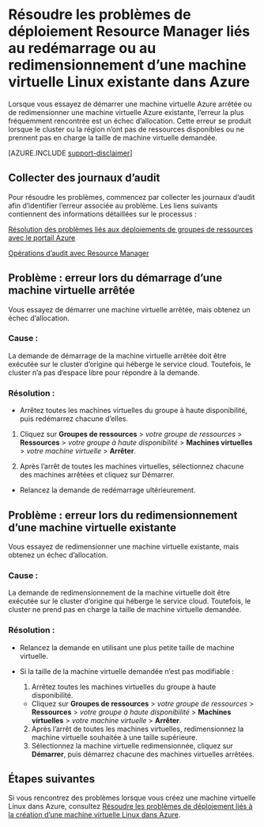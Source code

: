 <properties
   pageTitle="Problèmes de redémarrage ou de redimensionnement de machines virtuelles | Microsoft Azure"
   description="Résoudre les problèmes de déploiement Resource Manager liés au redémarrage ou au redimensionnement d’une machine virtuelle Linux existante dans Azure"
   services="virtual-machines-linux, azure-resource-manager"
   documentationCenter=""
   authors="Deland-Han"
   manager="felixwu"
   editor=""
   tags="top-support-issue"/>

<tags
   ms.service="virtual-machines-linux"
   ms.topic="support-article"
   ms.tgt_pltfrm="vm-linux"
   ms.devlang="na"
   ms.workload="required"
   ms.date="09/09/2016"
   ms.author="delhan"/>

# Résoudre les problèmes de déploiement Resource Manager liés au redémarrage ou au redimensionnement d’une machine virtuelle Linux existante dans Azure

Lorsque vous essayez de démarrer une machine virtuelle Azure arrêtée ou de redimensionner une machine virtuelle Azure existante, l’erreur la plus fréquemment rencontrée est un échec d’allocation. Cette erreur se produit lorsque le cluster ou la région n’ont pas de ressources disponibles ou ne prennent pas en charge la taille de machine virtuelle demandée.

[AZURE.INCLUDE [support-disclaimer](../../includes/support-disclaimer.md)]

## Collecter des journaux d’audit

Pour résoudre les problèmes, commencez par collecter les journaux d’audit afin d’identifier l’erreur associée au problème. Les liens suivants contiennent des informations détaillées sur le processus :

[Résolution des problèmes liés aux déploiements de groupes de ressources avec le portail Azure](../resource-manager-troubleshoot-deployments-portal.md)

[Opérations d’audit avec Resource Manager](../resource-group-audit.md)

## Problème : erreur lors du démarrage d’une machine virtuelle arrêtée

Vous essayez de démarrer une machine virtuelle arrêtée, mais obtenez un échec d’allocation.

### Cause :

La demande de démarrage de la machine virtuelle arrêtée doit être exécutée sur le cluster d’origine qui héberge le service cloud. Toutefois, le cluster n’a pas d’espace libre pour répondre à la demande.

### Résolution :

*	Arrêtez toutes les machines virtuelles du groupe à haute disponibilité, puis redémarrez chacune d’elles.

  1. Cliquez sur **Groupes de ressources** > _votre groupe de ressources_ > **Ressources** > _votre groupe à haute disponibilité_ > **Machines virtuelles** > _votre machine virtuelle_ > **Arrêter**.

  2. Après l’arrêt de toutes les machines virtuelles, sélectionnez chacune des machines arrêtées et cliquez sur Démarrer.

*	Relancez la demande de redémarrage ultérieurement.

## Problème : erreur lors du redimensionnement d’une machine virtuelle existante

Vous essayez de redimensionner une machine virtuelle existante, mais obtenez un échec d’allocation.

### Cause :

La demande de redimensionnement de la machine virtuelle doit être exécutée sur le cluster d’origine qui héberge le service cloud. Toutefois, le cluster ne prend pas en charge la taille de machine virtuelle demandée.

### Résolution :

* Relancez la demande en utilisant une plus petite taille de machine virtuelle.

* Si la taille de la machine virtuelle demandée n’est pas modifiable :

  1. Arrêtez toutes les machines virtuelles du groupe à haute disponibilité.

    * Cliquez sur **Groupes de ressources** > _votre groupe de ressources_ > **Ressources** > _votre groupe à haute disponibilité_ > **Machines virtuelles** > _votre machine virtuelle_ > **Arrêter**.

  2. Après l’arrêt de toutes les machines virtuelles, redimensionnez la machine virtuelle souhaitée à une taille supérieure.
  3. Sélectionnez la machine virtuelle redimensionnée, cliquez sur **Démarrer**, puis démarrez chacune des machines virtuelles arrêtées.

## Étapes suivantes

Si vous rencontrez des problèmes lorsque vous créez une machine virtuelle Linux dans Azure, consultez [Résoudre les problèmes de déploiement liés à la création d’une machine virtuelle Linux dans Azure](../virtual-machines/virtual-machines-linux-troubleshoot-deployment-new-vm.md).

<!---HONumber=AcomDC_0914_2016-->